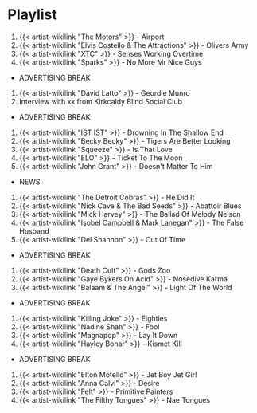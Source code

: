 # Playlist

1. {{< artist-wikilink "The Motors" >}} - Airport
2. {{< artist-wikilink "Elvis Costello & The Attractions" >}} - Olivers Army
3. {{< artist-wikilink "XTC" >}} - Senses Working Overtime
4. {{< artist-wikilink "Sparks" >}} - No More Mr Nice Guys

- ADVERTISING BREAK

1. {{< artist-wikilink "David Latto" >}} - Geordie Munro
2. Interview with xx from Kirkcaldy Blind Social Club

- ADVERTISING BREAK

1. {{< artist-wikilink "IST IST" >}} - Drowning In The Shallow End
2. {{< artist-wikilink "Becky Becky" >}} - Tigers Are Better Looking
3. {{< artist-wikilink "Squeeze" >}} - Is That Love
4. {{< artist-wikilink "ELO" >}} - Ticket To The Moon
5. {{< artist-wikilink "John Grant" >}} - Doesn't Matter To Him

- NEWS

1. {{< artist-wikilink "The Detroit Cobras" >}} - He Did It
2. {{< artist-wikilink "Nick Cave & The Bad Seeds" >}} - Abattoir Blues
3. {{< artist-wikilink "Mick Harvey" >}} - The Ballad Of Melody Nelson
4. {{< artist-wikilink "Isobel Campbell & Mark Lanegan" >}} - The False Husband
5. {{< artist-wikilink "Del Shannon" >}} - Out Of Time

- ADVERTISING BREAK

1. {{< artist-wikilink "Death Cult" >}} - Gods Zoo
2. {{< artist-wikilink "Gaye Bykers On Acid" >}} - Nosedive Karma
3. {{< artist-wikilink "Balaam & The Angel" >}} - Light Of The World

- ADVERTISING BREAK

1. {{< artist-wikilink "Killing Joke" >}} - Eighties
2. {{< artist-wikilink "Nadine Shah" >}} - Fool
3. {{< artist-wikilink "Magnapop" >}} - Lay It Down
4. {{< artist-wikilink "Hayley Bonar" >}} - Kismet Kill

- ADVERTISING BREAK

1. {{< artist-wikilink "Elton Motello" >}} - Jet Boy Jet Girl
2. {{< artist-wikilink "Anna Calvi" >}} - Desire
3. {{< artist-wikilink "Felt" >}} - Primitive Painters
4. {{< artist-wikilink "The Filthy Tongues" >}} - Nae Tongues
